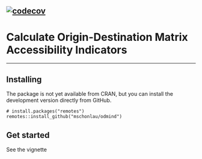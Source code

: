 [![codecov](https://codecov.io/gh/mschonlau/odmind/branch/master/graph/badge.svg?token=XEXF4GC575)](https://codecov.io/gh/mschonlau/odmind)
------------
# Calculate Origin-Destination Matrix Accessibility Indicators

------------
Installing
------------

The package is not yet available from CRAN, but you can install the
development version directly from GitHub.

    # install.packages("remotes")
    remotes::install_github("mschonlau/odmind")

Get started
------------
See the vignette
